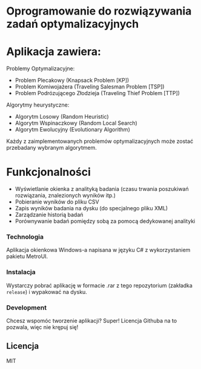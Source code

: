 # Oprogramowanie do rozwiązywania zadań optymalizacyjnych

# Aplikacja zawiera:

Problemy Optymalizacyjne:
  - Problem Plecakowy (Knapsack Problem [KP])
  - Problem Komiwojażera (Traveling Salesman Problem [TSP])
  - Problem Podrózującego Złodzieja (Traveling Thief Problem [TTP])
 
Algorytmy heurystyczne:
  - Algorytm Losowy (Random Heuristic)
  - Algorytm Wspinaczkowy (Random Local Search)
  - Algorytm Ewolucyjny (Evolutionary Algorithm)

Każdy z zaimplementowanych problemów optymalizacyjnych może zostać przebadany wybranym algorytmem.

# Funkcjonalności
  - Wyświetlanie okienka z analityką badania (czasu trwania poszukiwań rozwiązania, znalezionych wyników itp.)
  - Pobieranie wyników do pliku CSV
  - Zapis wyników badania na dysku (do specjalnego pliku XML)
  - Zarządzanie historią badań
  - Porównywanie badań pomiędzy sobą za pomocą dedykowanej analityki

### Technologia

Aplikacja okienkowa Windows-a napisana w języku C# z wykorzystaniem pakietu MetroUI.

### Instalacja

Wystarczy pobrać aplikację w formacie .rar z tego repozytorium (zakładka `release`) i wypakować na dysku.

### Development

Chcesz wspomóc tworzenie aplikacji? Super!
Licencja Githuba na to pozwala, więc nie krępuj się!

Licencja
----

MIT
